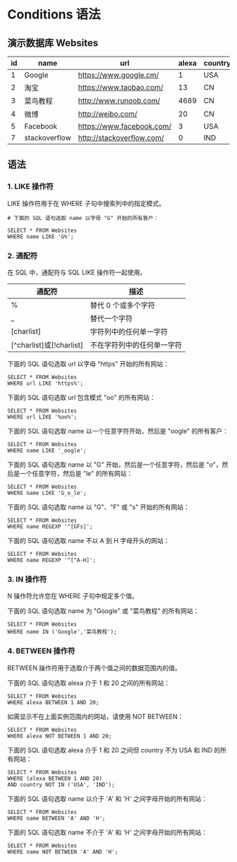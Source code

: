 # Conditions 语法

## 演示数据库 Websites

| id | name         | url                       | alexa | country |
-|-|-|-|-|
| 1  | Google       | https://www.google.cm/    | 1     | USA     |
| 2  | 淘宝          | https://www.taobao.com/   | 13    | CN      |
| 3  | 菜鸟教程      | http://www.runoob.com/    | 4689  | CN      |
| 4  | 微博          | http://weibo.com/         | 20    | CN      |
| 5  | Facebook     | https://www.facebook.com/ | 3     | USA     |
| 7  | stackoverflow | http://stackoverflow.com/ |   0 | IND     |

## 语法

### 1. LIKE 操作符

LIKE 操作符用于在 WHERE 子句中搜索列中的指定模式。

```like
# 下面的 SQL 语句选取 name 以字母 "G" 开始的所有客户：

SELECT * FROM Websites
WHERE name LIKE 'G%';
```

### 2. 通配符

在 SQL 中，通配符与 SQL LIKE 操作符一起使用。


通配符 | 描述
-|-|
% | 替代 0 个或多个字符
_ | 替代一个字符
[charlist] | 字符列中的任何单一字符
[^charlist]或[!charlist] | 不在字符列中的任何单一字符

下面的 SQL 语句选取 url 以字母 "https" 开始的所有网站：

```like
SELECT * FROM Websites
WHERE url LIKE 'https%';
```

下面的 SQL 语句选取 url 包含模式 "oo" 的所有网站：

```like
SELECT * FROM Websites
WHERE url LIKE '%oo%';
```

下面的 SQL 语句选取 name 以一个任意字符开始，然后是 "oogle" 的所有客户：

```like
SELECT * FROM Websites
WHERE name LIKE '_oogle';
```

下面的 SQL 语句选取 name 以 "G" 开始，然后是一个任意字符，然后是 "o"，然后是一个任意字符，然后是 "le" 的所有网站：

```like
SELECT * FROM Websites
WHERE name LIKE 'G_o_le';
```

下面的 SQL 语句选取 name 以 "G"、"F" 或 "s" 开始的所有网站：

```like
SELECT * FROM Websites
WHERE name REGEXP '^[GFs]';
```

下面的 SQL 语句选取 name 不以 A 到 H 字母开头的网站：

```like
SELECT * FROM Websites
WHERE name REGEXP '^[^A-H]';
```

### 3. IN 操作符

N 操作符允许您在 WHERE 子句中规定多个值。

下面的 SQL 语句选取 name 为 "Google" 或 "菜鸟教程" 的所有网站：

```in
SELECT * FROM Websites
WHERE name IN ('Google','菜鸟教程');
```

### 4. BETWEEN 操作符

BETWEEN 操作符用于选取介于两个值之间的数据范围内的值。

下面的 SQL 语句选取 alexa 介于 1 和 20 之间的所有网站：

```b
SELECT * FROM Websites
WHERE alexa BETWEEN 1 AND 20;
```

如需显示不在上面实例范围内的网站，请使用 NOT BETWEEN：

```b
SELECT * FROM Websites
WHERE alexa NOT BETWEEN 1 AND 20;
```

下面的 SQL 语句选取 alexa 介于 1 和 20 之间但 country 不为 USA 和 IND 的所有网站：

```b
SELECT * FROM Websites
WHERE (alexa BETWEEN 1 AND 20)
AND country NOT IN ('USA', 'IND');
```

下面的 SQL 语句选取 name 以介于 'A' 和 'H' 之间字母开始的所有网站：

```b
SELECT * FROM Websites
WHERE name BETWEEN 'A' AND 'H';
```

下面的 SQL 语句选取 name 不介于 'A' 和 'H' 之间字母开始的所有网站：

```b
SELECT * FROM Websites
WHERE name NOT BETWEEN 'A' AND 'H';
```
